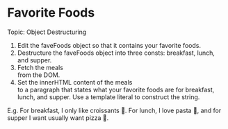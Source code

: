 # Favorite Foods

Topic: Object Destructuring
1. Edit the faveFoods object so that it contains 
your favorite foods.
2. Destructure the faveFoods object into three consts: 
breakfast, lunch, and supper.
3. Fetch the meals <section> from the DOM.
4. Set the innerHTML content of the meals <section> to a paragraph that states what your favorite foods are for breakfast, lunch, and supper. Use a template literal to construct the string.

E.g.
For breakfast, I only like croissants 🥐. For lunch, I love pasta 🍝, 
and for supper I want usually want pizza 🍕.

